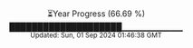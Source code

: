 <p align="center">
⏳Year Progress (66.69 %) <br>
████████████████████▁▁▁▁▁▁▁▁▁▁ <br>
<sub>Updated: Sun, 01 Sep 2024 01:46:38 GMT</sub>
</p>

